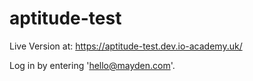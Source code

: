 # aptitude-test
Live Version at: https://aptitude-test.dev.io-academy.uk/

Log in by entering 'hello@mayden.com'.
